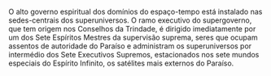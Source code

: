 ﻿O alto governo espiritual dos domínios do espaço-tempo está instalado nas sedes-centrais dos superuniversos. O ramo executivo do supergoverno, que tem origem nos Conselhos da Trindade, é dirigido imediatamente por um dos Sete Espíritos Mestres da supervisão suprema, seres que ocupam assentos de autoridade do Paraíso e administram os superuniversos por intermédio dos Sete Executivos Supremos, estacionados nos sete mundos especiais do Espírito Infinito, os satélites mais externos do Paraíso.